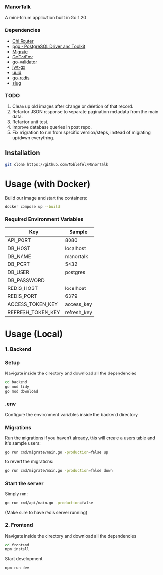 ### ManorTalk
A mini-forum application built in Go 1.20

### Dependencies
- [Chi Router](https://github.com/go-chi/chi)
- [pgx - PostgreSQL Driver and Toolkit](https://github.com/jackc/pgx)
- [Migrate](https://github.com/golang-migrate/migrate)
- [GoDotEnv](https://github.com/joho/godotenv)
- [go-validator](https://github.com/go-playground/validator)
- [jwt-go](https://github.com/golang-jwt/jwt)
- [uuid](https://github.com/google/uuid)
- [go-redis](https://github.com/redis/go-redis)
- [slug](https://github.com/gosimple/slug)

### TODO
1. Clean up old images after change or deletion of that record.
2. Refactor JSON response to separate pagination metadata from the main data.
3. Refactor unit test.
4. Improve database queries in post repo.
5. Fix migration to run from specific version/steps, instead of migrating up/down everything.

## Installation
```bash
git clone https://github.com/Noblefel/ManorTalk
```  

# Usage (with Docker)

Build our image and start the containers:

```sh
docker compose up --build 
```

### Required Environment Variables

| Key | Sample |
| -------- | ------- |
| API_PORT | 8080 |
| DB_HOST | localhost |
| DB_NAME | manortalk |
| DB_PORT | 5432 |
| DB_USER | postgres |
| DB_PASSWORD |  |
| REDIS_HOST | localhost |
| REDIS_PORT | 6379 |
| ACCESS_TOKEN_KEY | access_key |
| REFRESH_TOKEN_KEY | refresh_key |

# Usage (Local)
### 1. Backend
### Setup
Navigate inside the directory and download all the dependencies
```bash
cd backend
go mod tidy
go mod download 
``` 

### .env
Configure the environment variables inside the backend directory 

### Migrations
Run the migrations if you haven't already, this will create a users table and it's sample users:
```sh
go run cmd/migrate/main.go -production=false up
``` 

to revert the migrations:
```sh
go run cmd/migrate/main.go -production=false down
``` 

### Start the server
Simply run:
```sh
go run cmd/api/main.go -production=false
``` 
(Make sure to have redis server running)

### 2. Frontend
Navigate inside the directory and download all the dependencies
```bash
cd frontend
npm install 
```

Start development
```sh
npm run dev 
```